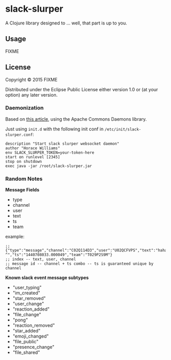 # slack-slurper

A Clojure library designed to ... well, that part is up to you.

## Usage

FIXME

## License

Copyright © 2015 FIXME

Distributed under the Eclipse Public License either version 1.0 or (at
your option) any later version.


### Daemonization

Based on [this article](http://www.rkn.io/2014/02/06/clojure-cookbook-daemons/), using the Apache Commons Daemons library.

Just using `init.d` with the following init conf in
`/etc/init/slack-slurper.conf`:

```
description "Start slack slurper websocket daemon"
author "Horace Williams"
env SLACK_SLURPER_TOKEN=your-token-here
start on runlevel [2345]
stop on shutdown
exec java -jar /root/slack-slurper.jar
```

### Random Notes

__Message Fields__

* type
* channel
* user
* text
* ts
* team

example:

```
;; {"type":"message","channel":"C02Q114D3","user":"U02QCFVPS","text":"haha ^","ts":"1440708033.000049","team":"T029P2S9M"}
;; index -- text, user, channel
;; message id -- channel + ts combo -- ts is guaranteed unique by channel
```

__Known slack event message subtypes__

* "user_typing"
* "im_created"
* "star_removed"
* "user_change"
* "reaction_added"
* "file_change"
* "pong"
* "reaction_removed"
* "star_added"
* "emoji_changed"
* "file_public"
* "presence_change"
* "file_shared"
